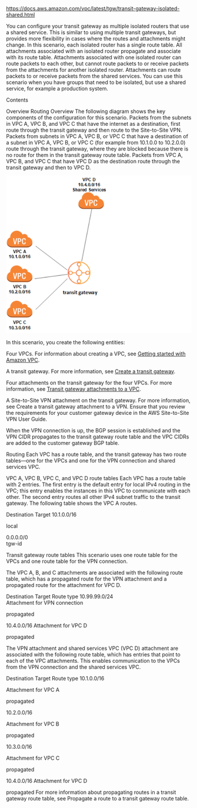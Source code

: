 https://docs.aws.amazon.com/vpc/latest/tgw/transit-gateway-isolated-shared.html


You can configure your transit gateway as multiple isolated routers that use a shared service. This is similar to using multiple transit gateways, but provides more flexibility in cases where the routes and attachments might change. In this scenario, each isolated router has a single route table. All attachments associated with an isolated router propagate and associate with its route table. Attachments associated with one isolated router can route packets to each other, but cannot route packets to or receive packets from the attachments for another isolated router. Attachments can route packets to or receive packets from the shared services. You can use this scenario when you have groups that need to be isolated, but use a shared service, for example a production system.

Contents

Overview
Routing
Overview
The following diagram shows the key components of the configuration for this scenario. Packets from the subnets in VPC A, VPC B, and VPC C that have the internet as a destination, first route through the transit gateway and then route to the Site-to-Site VPN. Packets from subnets in VPC A, VPC B, or VPC C that have a destination of a subnet in VPC A, VPC B, or VPC C (for example from 10.1.0.0 to 10.2.0.0) route through the transit gateway, where they are blocked because there is no route for them in the transit gateway route table. Packets from VPC A, VPC B, and VPC C that have VPC D as the destination route through the transit gateway and then to VPC D.

![private subnet public load balancer](images/transit.png)

In this scenario, you create the following entities:

Four VPCs. For information about creating a VPC, see [Getting started with Amazon VPC](https://docs.aws.amazon.com/vpc/latest/userguide/vpc-getting-started.html#getting-started-create-vpc).

A transit gateway. For more information, see [Create a transit gateway](https://docs.aws.amazon.com/vpc/latest/tgw/tgw-transit-gateways.html#create-tgw).

Four attachments on the transit gateway for the four VPCs. For more information, see [Transit gateway attachments to a VPC](https://docs.aws.amazon.com/vpc/latest/tgw/tgw-vpc-attachments.html).

A Site-to-Site VPN attachment on the transit gateway. For more information, see Create a transit gateway attachment to a VPN. Ensure that you review the requirements for your customer gateway device in the AWS Site-to-Site VPN User Guide.

When the VPN connection is up, the BGP session is established and the VPN CIDR propagates to the transit gateway route table and the VPC CIDRs are added to the customer gateway BGP table.

Routing
Each VPC has a route table, and the transit gateway has two route tables—one for the VPCs and one for the VPN connection and shared services VPC.

VPC A, VPC B, VPC C, and VPC D route tables
Each VPC has a route table with 2 entries. The first entry is the default entry for local IPv4 routing in the VPC; this entry enables the instances in this VPC to communicate with each other. The second entry routes all other IPv4 subnet traffic to the transit gateway. The following table shows the VPC A routes.

Destination	Target
10.1.0.0/16

local

0.0.0.0/0	
tgw-id

Transit gateway route tables
This scenario uses one route table for the VPCs and one route table for the VPN connection.

The VPC A, B, and C attachments are associated with the following route table, which has a propagated route for the VPN attachment and a propagated route for the attachment for VPC D.

Destination	Target	Route type
10.99.99.0/24	
Attachment for VPN connection

propagated

10.4.0.0/16	
Attachment for VPC D

propagated

The VPN attachment and shared services VPC (VPC D) attachment are associated with the following route table, which has entries that point to each of the VPC attachments. This enables communication to the VPCs from the VPN connection and the shared services VPC.

Destination	Target	Route type
10.1.0.0/16

Attachment for VPC A

propagated

10.2.0.0/16

Attachment for VPC B

propagated

10.3.0.0/16

Attachment for VPC C

propagated

10.4.0.0/16	
Attachment for VPC D

propagated
For more information about propagating routes in a transit gateway route table, see Propagate a route to a transit gateway route table.

